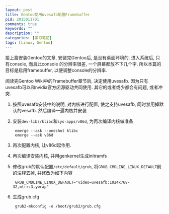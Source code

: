 ```yaml
---
layout: post
title: Gentoo使用uvesafb配置Framebuffer
pid: 2015011701
comments: true
keywords: ""
description: ""
categories: [学习笔记]
tags: [Linux, Gentoo]
---
```


接上篇安装Gentoo的文章, 安装完Gentoo后, 是没有桌面环境的. 进入系统后, 只有console, 而且此console
的分辨率很差, 一个屏幕都放不下几个字. 所以本篇的目标是启用framebuffer, 以便调整console的分辨率.

阅读完Gentoo Wiki中的Framebuffer章节后, 决定使用uvesafb. 因为只有uvesafb可以和nvidia官方闭源驱动共同使用.
其它的或者或少都会有问题, 或者冲突.

1. 按照uvesafb安装中的说明, 对内核进行配置, 使之支持uvesafb, 同时禁用掉默认的vesafb. 然后编译一遍内核并安装
2. 安装`dev-libs/klibc`和`sys-apps/v86d`, 为再次编译内核做准备

        emerge --ask --oneshot klibc
        emerge --ask v86d

3. 再次配置内核, 让v86d起作用.
4. 再次编译安装内核, 并用genkernel生成initramfs
5. 修改grub的默认配置`/etc/default/grub`, 将`GRUB_CMDLINE_LINUX_DEFAULT`前的注释去掉, 并修改为如下内容

        GRUB_CMDLINE_LINUX_DEFAULT="video=uvesafb:1024x768-32,mtrr:3,ywrap"

6. 生成grub.cfg

        grub2-mkconfig -o /boot/grub2/grub.cfg